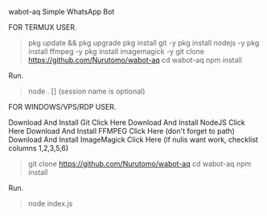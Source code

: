 wabot-aq
Simple WhatsApp Bot

FOR TERMUX USER.

> pkg update && pkg upgrade
> pkg install git -y
> pkg install nodejs -y
> pkg install ffmpeg -y
> pkg install imagemagick -y
> git clone https://github.com/Nurutomo/wabot-aq
> cd wabot-aq
> npm install

Run.

> node . [<session name>] (session name is optional)

FOR WINDOWS/VPS/RDP USER.

Download And Install Git Click Here
Download And Install NodeJS Click Here
Download And Install FFMPEG Click Here (don't forget to path)
Download And Install ImageMagick Click Here (if nulis want work, checklist columns 1,2,3,5,6)
> git clone https://github.com/Nurutomo/wabot-aq
> cd wabot-aq
> npm install

Run.

> node index.js
